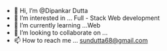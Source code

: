 - 👋 Hi, I’m @Dipankar Dutta
- 👀 I’m interested in ... Full - Stack Web development
- 🌱 I’m currently learning ...Web 
- 💞️ I’m looking to collaborate on ...
- 📫 How to reach me ... sundutta68@gmail.com

<!---
SANANAAA/SANANAAA is a ✨ special ✨ repository because its `README.md` (this file) appears on your GitHub profile.
You can click the Preview link to take a look at your changes.
--->
